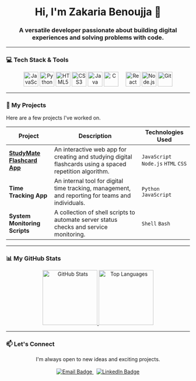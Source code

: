 <div align="center">

# Hi, I'm Zakaria Benoujja 👋

### A versatile developer passionate about building digital experiences and solving problems with code.

</div>

---

### 💻 Tech Stack & Tools

<p align="center">
  <a href="#"><img src="https://raw.githubusercontent.com/danielcranney/readme-generator/main/public/icons/skills/javascript-colored.svg" title="JavaScript" alt="JavaScript" width="40" height="40"/></a>
  <a href="#"><img src="https://raw.githubusercontent.com/danielcranney/readme-generator/main/public/icons/skills/python-colored.svg" title="Python" alt="Python" width="40" height="40"/></a>
  <a href="#"><img src="https://raw.githubusercontent.com/danielcranney/readme-generator/main/public/icons/skills/html5-colored.svg" title="HTML5" alt="HTML5" width="40" height="40"/></a>
  <a href="#"><img src="https://raw.githubusercontent.com/danielcranney/readme-generator/main/public/icons/skills/css3-colored.svg" title="CSS3" alt="CSS3" width="40" height="40"/></a>
  <a href="#"><img src="https://raw.githubusercontent.com/danielcranney/readme-generator/main/public/icons/skills/java-colored.svg" title="Java" alt="Java" width="40" height="40"/></a>
  <a href="#"><img src="https://raw.githubusercontent.com/danielcranney/readme-generator/main/public/icons/skills/c-colored.svg" title="C" alt="C" width="40" height="40"/></a>
  &nbsp; &nbsp;
  <a href="#"><img src="https://raw.githubusercontent.com/danielcranney/readme-generator/main/public/icons/skills/react-colored.svg" title="React" alt="React" width="40" height="40"/></a>
  <a href="#"><img src="https://raw.githubusercontent.com/danielcranney/readme-generator/main/public/icons/skills/nodejs-colored.svg" title="Node.js" alt="Node.js" width="40" height="40"/></a>
  <a href="#"><img src="https://raw.githubusercontent.com/danielcranney/readme-generator/main/public/icons/skills/git-colored.svg" title="Git" alt="Git" width="40" height="40"/></a>
</p>

---

### 🚀 My Projects

Here are a few projects I've worked on.

| Project                                     | Description                                                                                                   | Technologies Used                          |
| ------------------------------------------- | ------------------------------------------------------------------------------------------------------------- | ------------------------------------------ |
| **[StudyMate Flashcard App](https://zaksprojects.de/studymate)** | An interactive web app for creating and studying digital flashcards using a spaced repetition algorithm.   | `JavaScript` `Node.js` `HTML` `CSS`        |
| **Time Tracking App** | An internal tool for digital time tracking, management, and reporting for teams and individuals.                 | `Python` `JavaScript`                      |
| **System Monitoring Scripts** | A collection of shell scripts to automate server status checks and service monitoring.                        | `Shell` `Bash`                             |

---

### 📊 My GitHub Stats

<p align="center">
  <a href="https://github.com/[YOUR-GITHUB-USERNAME]">
    <img src="https://github-readme-stats.vercel.app/api?username=[YOUR-GITHUB-USERNAME]&show_icons=true&theme=tokyonight&include_all_commits=true&count_private=true" alt="GitHub Stats" height="150"/>
    <img src="https://github-readme-stats.vercel.app/api/top-langs/?username=[YOUR-GITHUB-USERNAME]&layout=compact&langs_count=8&theme=tokyonight" alt="Top Languages" height="150"/>
  </a>
</p>

---

### 📫 Let's Connect

<p align="center">
  I'm always open to new ideas and exciting projects.
  <br><br>
  <a href="mailto:zak@zaksprojects.de">
    <img src="https://img.shields.io/badge/Say_Hello!-Email-blue?style=for-the-badge&logo=gmail&logoColor=white" alt="Email Badge"/>
  </a>
  &nbsp;
  <a href="https://www.linkedin.com/in/zakaria-benoujja/">
    <img src="https://img.shields.io/badge/Connect-LinkedIn-blue?style=for-the-badge&logo=linkedin&logoColor=white" alt="LinkedIn Badge"/>
  </a>
</p>
